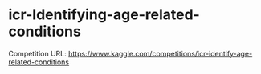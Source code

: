 # icr-Identifying-age-related-conditions
Competition URL: https://www.kaggle.com/competitions/icr-identify-age-related-conditions
